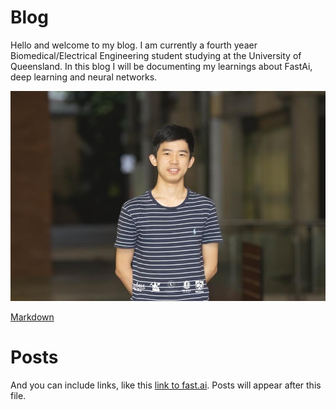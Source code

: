 # Blog

Hello and welcome to my blog. I am currently a fourth yeaer Biomedical/Electrical Engineering student studying at the University of Queensland. In this blog I will be documenting my learnings about FastAi, deep learning and neural networks.

![](/images/ME.jpg "my face")

[Markdown](https://guides.github.com/features/mastering-markdown/)



# Posts

And you can include links, like this [link to fast.ai](https://www.fast.ai). Posts will appear after this file. 
